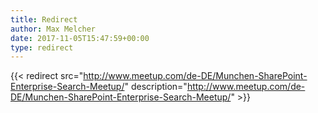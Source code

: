 ```yaml
---
title: Redirect
author: Max Melcher
date: 2017-11-05T15:47:59+00:00
type: redirect
---
```

{{< redirect src="http://www.meetup.com/de-DE/Munchen-SharePoint-Enterprise-Search-Meetup/" description="http://www.meetup.com/de-DE/Munchen-SharePoint-Enterprise-Search-Meetup/" >}}
